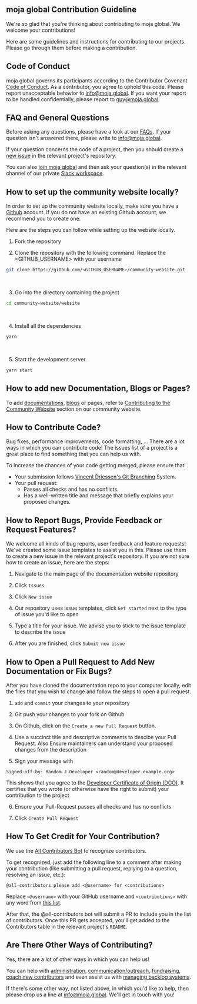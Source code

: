 ## moja global Contribution Guideline

We're so glad that you're thinking about contributing to moja global. We welcome your contributions!

Here are some guidelines and instructions for contributing to our projects. Please go through them before making a contribution.

## Code of Conduct

moja global governs its participants according to the Contributor Covenant [Code of Conduct](CODE_OF_CONDUCT.md). As a contributor, you agree to uphold this code. Please report unacceptable behavior to info@moja.global. If you want your report to be handled confidentially, please report to guy@moja.global.

## FAQ and General Questions

Before asking any questions, please have a look at our [FAQs](https://github.com/moja-global/.github/wiki). If your question isn't answered there, please write to info@moja.global.

If your question concerns the code of a project, then you should create a [new issue] in the relevant project's repository.

You can also [join moja global](https://github.com/moja-global/About_moja_global/blob/master/Contributing/How-to-Join-moja-global.md) and then ask your question(s) in the relevant channel of our private [Slack workspace](https://mojaglobal.slack.com/).

## How to set up the community website locally?

In order to set up the community website locally, make sure you have a [Github](github.com) account. If you do not have an existing Github account, we recommend you to create one.

Here are the steps you can follow while setting up the website locally.

1. Fork the repository <br/>

2. Clone the repository with the following command. Replace the <GITHUB_USERNAME> with your username

```sh
git clone https://github.com/<GITHUB_USERNAME>/community-website.git
```

<br/>

3. Go into the directory containing the project

```sh
cd community-website/website
```

<br/>

4. Install all the dependencies

```sh
yarn
```

<br/>

5. Start the development server.

```sh
yarn start
```

## How to add new Documentation, Blogs or Pages?

To add [documentations](https://community.moja.global/community/community-website-contributions#adding-new-documentation), [blogs](https://community.moja.global/community/community-website-contributions#writing-new-blogs) or pages, refer to [Contributing to the Community Website](https://community.moja.global/community/community-website-contributions#writing-the-blog) section on our community website.

## How to Contribute Code?

Bug fixes, performance improvements, code formatting, ... There are a lot ways in which you can contribute code! The issues list of a project is a great place to find something that you can help us with.

To increase the chances of your code getting merged, please ensure that:

- Your submission follows [Vincent Driessen's Git Branching](https://nvie.com/posts/a-successful-git-branching-model/) System.
- Your pull request:
  - Passes all checks and has no conflicts.
  - Has a well-written title and message that briefly explains your proposed changes.

## How to Report Bugs, Provide Feedback or Request Features?

We welcome all kinds of bug reports, user feedback and feature requests! We've created some issue templates to assist you in this. Please use them to create a new issue in the relevant project's repository. If you are not sure how to create an issue, here are the steps:

1. Navigate to the main page of the documentation website repository

2. Click `Issues`

3. Click `New issue`

4. Our repository uses issue templates, click `Get started` next to the type of issue you'd like to open

5. Type a title for your issue. We advise you to stick to the issue template to describe the issue

6. After you are finished, click `Submit new issue`

## How to Open a Pull Request to Add New Documentation or Fix Bugs?

After you have cloned the documentation repo to your computer locally, edit the files that you wish to change and follow the steps to open a pull request.

1. `add` and `commit` your changes to your repository

2. Git push your changes to your fork on Github

3. On Github, click on the `Create a new Pull Request` button.

4. Use a succinct title and descriptive comments to descibe your Pull Request. Also Ensure maintainers can understand your proposed changes from the description

5. Sign your message with

```
Signed-off-by: Random J Developer <random@developer.example.org>
```

This shows that you agree to the [Developer Certificate of Origin (DCO)](https://developercertificate.org/). It certifies that you wrote (or otherwise have the right to submit) your contribution to the project

6. Ensure your Pull-Request passes all checks and has no conflicts

7. Click `Create Pull Request`

## How To Get Credit for Your Contribution?

We use the [All Contributors Bot](https://allcontributors.org/) to recognize contributors.

To get recognized, just add the following line to a comment after making your contribution (like submitting a pull request, replying to a question, resolving an issue, etc.):

```
@all-contributors please add <@username> for <contributions>
```

Replace `<@username>` with your GitHub username and `<contributions>` with any word from [this list](https://allcontributors.org/docs/en/emoji-key).

After that, the @all-contributors bot will submit a PR to include you in the list of contributors. Once this PR gets accepted, you'll get added to the Contributors table in the relevant project's `README`.

## Are There Other Ways of Contributing?

Yes, there are a lot of other ways in which you can help us!

You can help with [administration](https://community.moja.global/community/management-contribution#assist-with-administrative-tasks), [communication/outreach](https://community.moja.global/community/management-contribution#assist-with-communication--outreach), [fundraising](https://community.moja.global/community/management-contribution#assist-with-fundraising), [coach new contributors](https://community.moja.global/community/management-contribution#coach-new-contributors) and even assist us with [managing backlog systems](https://community.moja.global/community/management-contribution#manage-backlog-system).

If there's some other way, not listed above, in which you'd like to help, then please drop us a line at info@moja.global. We'll get in touch with you!

[new issue]: https://github.com/moja-global/community-website/issues/new/
